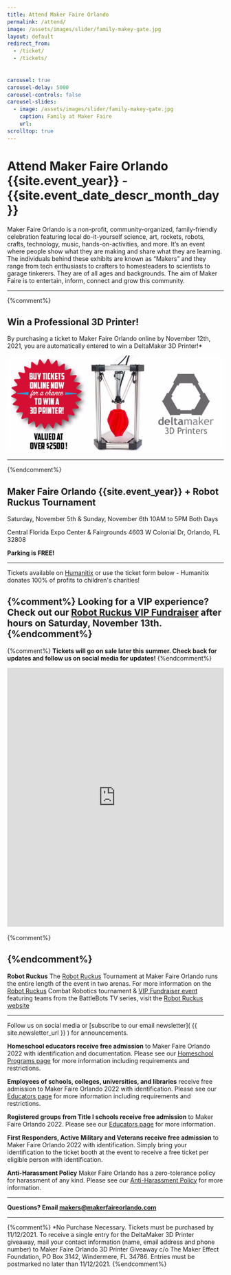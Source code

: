 ```yaml
---
title: Attend Maker Faire Orlando
permalink: /attend/
image: /assets/images/slider/family-makey-gate.jpg  
layout: default
redirect_from:
  - /ticket/
  - /tickets/


carousel: true
carousel-delay: 5000
carousel-controls: false
carousel-slides:
  - image: /assets/images/slider/family-makey-gate.jpg  
    caption: Family at Maker Faire
    url:
scrolltop: true
---
```


# Attend Maker Faire Orlando {{site.event_year}} - {{site.event_date_descr_month_day}}
Maker Faire Orlando is a non-profit, community-organized, family-friendly celebration featuring local do-it-yourself science, art, rockets, robots, crafts, technology, music, hands-on-activities, and more. It’s an event where people show what they are making and share what they are learning. The individuals behind these exhibits are known as “Makers” and they range from tech enthusiasts to crafters to homesteaders to scientists to garage tinkerers. They are of all ages and backgrounds. The aim of Maker Faire is to entertain, inform, connect and grow this community.

---
{%comment%}
## Win a Professional 3D Printer!
By purchasing a ticket to Maker Faire Orlando online by November 12th, 2021, you are automatically entered to win a DeltaMaker 3D Printer!*  

![3D Printer giveaway](/assets/images/deltamaker-giveaway.jpg)

---
{%endcomment%}
## Maker Faire Orlando {{site.event_year}} + Robot Ruckus Tournament

Saturday, November 5th & Sunday, November 6th  10AM to 5PM Both Days

Central Florida Expo Center & Fairgrounds
4603 W Colonial Dr, Orlando, FL 32808

**Parking is FREE!**

---
Tickets available on [Humanitix](https://events.humanitix.com/makerfaireorlando) or use the ticket form below - Humanitix donates 100% of profits to children's charities!

{%comment%}
Looking for a VIP experience? Check out our [Robot Ruckus VIP Fundraiser](https://ruckusvip.eventbrite.com) after hours on Saturday, November 13th.
{%endcomment%}
---
{%comment%}
**Tickets will go on sale later this summer. Check back for updates and follow us on social media for updates!**
{%endcomment%}

<iframe id="iframe-container" src="https://events.humanitix.com/makerfaireorlando/tickets?w=true&p=%23353337" width="100%" height="600px" frameborder="0"></iframe>

<script>
    var humanitix = {
        findPos: function(obj) {
            var curtop = 0;
            if (obj.offsetParent) {
            do {
                curtop += obj.offsetTop;
            } while ((obj = obj.offsetParent));
            return [curtop];
            }
        }
    };
    window.addEventListener('message', function (e) {
        if (e.origin !== "https://events.humanitix.com"){
            return;
        }   
        var messageData = e.data;
        var iframeEl = document.getElementById('iframe-container');
        if (iframeEl && messageData && !isNaN(messageData.scrollHeight)){
            iframeEl.style.height = messageData.scrollHeight + 'px';
        }
        if (iframeEl && messageData && messageData.pageChange) {
          window.scroll(0, humanitix.findPos(iframeEl));
      }

    }, false);
</script>


{%comment%}
<div id="eventbrite-widget-container-164640154133"></div>

<script src="https://www.eventbrite.com/static/widgets/eb_widgets.js"></script>

<script type="text/javascript">
    var exampleCallback = function() {
        console.log('Order complete!');
    };

    window.EBWidgets.createWidget({
        // Required
        widgetType: 'checkout',
        eventId: '164640154133',
        iframeContainerId: 'eventbrite-widget-container-164640154133',

        // Optional
        iframeContainerHeight: 900,  // Widget height in pixels. Defaults to a minimum of 425px if not provided
        onOrderComplete: exampleCallback  // Method called when an order has successfully completed
    });
</script>

{%endcomment%}
---

**Robot Ruckus** The [Robot Ruckus](https://www.robotruckus.org) Tournament at Maker Faire Orlando runs the entire length of the event in two arenas. For more information on the [Robot Ruckus](https://www.robotruckus.org) Combat Robotics tournament & [VIP Fundraiser event](https://ruckusvip.eventbrite.com) featuring teams from the BattleBots TV series, visit the [Robot Ruckus website](https://www.robotruckus.org)

___

Follow us on social media or [subscribe to our email newsletter]( {{ site.newsletter_url }} ) for announcements.

**Homeschool educators receive free admission** to Maker Faire Orlando 2022 with identification and documentation.
Please see our [Homeschool Programs page](/homeschool) for more information including requirements and restrictions.

**Employees of schools, colleges, universities, and libraries** receive free admission to Maker Faire Orlando 2022 with identification.
Please see our [Educators page](/educators) for more information including requirements and restrictions.

**Registered groups from Title I schools receive free admission** to Maker Faire Orlando 2022.
Please see our [Educators page](/educators) for more information.

**First Responders, Active Military and Veterans receive free admission** to Maker Faire Orlando 2022 with identification. Simply bring your identification to the ticket booth at the event to receive a free ticket per eligible person with identification.

**Anti-Harassment Policy** Maker Faire Orlando has a zero-tolerance policy for harassment of any kind. Please see our [Anti-Harassment Policy](/anti-harassment) for more information.

---

**Questions? Email <makers@makerfaireorlando.com>**

---
{%comment%}
*No Purchase Necessary. Tickets must be purchased by 11/12/2021. To receive a single entry for the DeltaMaker 3D Printer giveaway, mail your contact information (name, email address and phone number) to Maker Faire Orlando 3D Printer Giveaway c/o The Maker Effect Foundation, PO Box 3142, Windermere, FL 34786. Entries must be postmarked no later than 11/12/2021.
{%endcomment%}
